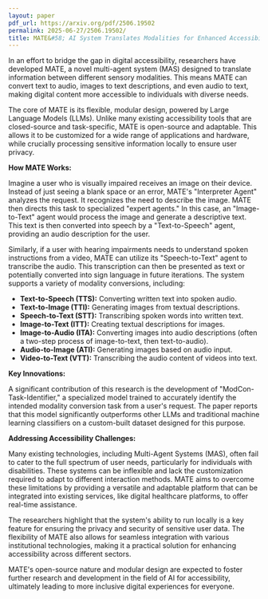 ```yaml
---
layout: paper
pdf_url: https://arxiv.org/pdf/2506.19502
permalink: 2025-06-27/2506.19502/
title: MATE&#58; AI System Translates Modalities for Enhanced Accessibility
---
```




In an effort to bridge the gap in digital accessibility, researchers have developed MATE, a novel multi-agent system (MAS) designed to translate information between different sensory modalities. This means MATE can convert text to audio, images to text descriptions, and even audio to text, making digital content more accessible to individuals with diverse needs.

The core of MATE is its flexible, modular design, powered by Large Language Models (LLMs). Unlike many existing accessibility tools that are closed-source and task-specific, MATE is open-source and adaptable. This allows it to be customized for a wide range of applications and hardware, while crucially processing sensitive information locally to ensure user privacy.

**How MATE Works:**

Imagine a user who is visually impaired receives an image on their device. Instead of just seeing a blank space or an error, MATE's "Interpreter Agent" analyzes the request. It recognizes the need to describe the image. MATE then directs this task to specialized "expert agents." In this case, an "Image-to-Text" agent would process the image and generate a descriptive text. This text is then converted into speech by a "Text-to-Speech" agent, providing an audio description for the user.

Similarly, if a user with hearing impairments needs to understand spoken instructions from a video, MATE can utilize its "Speech-to-Text" agent to transcribe the audio. This transcription can then be presented as text or potentially converted into sign language in future iterations. The system supports a variety of modality conversions, including:

*   **Text-to-Speech (TTS):** Converting written text into spoken audio.
*   **Text-to-Image (TTI):** Generating images from textual descriptions.
*   **Speech-to-Text (STT):** Transcribing spoken words into written text.
*   **Image-to-Text (ITT):** Creating textual descriptions for images.
*   **Image-to-Audio (ITA):** Converting images into audio descriptions (often a two-step process of image-to-text, then text-to-audio).
*   **Audio-to-Image (ATI):** Generating images based on audio input.
*   **Video-to-Text (VTT):** Transcribing the audio content of videos into text.

**Key Innovations:**

A significant contribution of this research is the development of "ModCon-Task-Identifier," a specialized model trained to accurately identify the intended modality conversion task from a user's request. The paper reports that this model significantly outperforms other LLMs and traditional machine learning classifiers on a custom-built dataset designed for this purpose.

**Addressing Accessibility Challenges:**

Many existing technologies, including Multi-Agent Systems (MAS), often fail to cater to the full spectrum of user needs, particularly for individuals with disabilities. These systems can be inflexible and lack the customization required to adapt to different interaction methods. MATE aims to overcome these limitations by providing a versatile and adaptable platform that can be integrated into existing services, like digital healthcare platforms, to offer real-time assistance.

The researchers highlight that the system's ability to run locally is a key feature for ensuring the privacy and security of sensitive user data. The flexibility of MATE also allows for seamless integration with various institutional technologies, making it a practical solution for enhancing accessibility across different sectors.

MATE's open-source nature and modular design are expected to foster further research and development in the field of AI for accessibility, ultimately leading to more inclusive digital experiences for everyone.